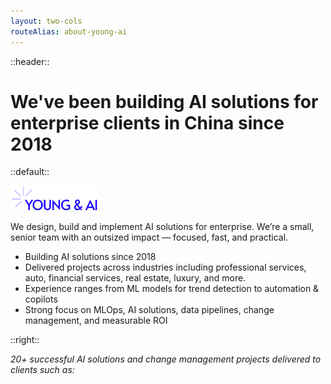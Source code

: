 ```yaml
---
layout: two-cols
routeAlias: about-young-ai
---
```


::header::
# We've been building AI solutions for enterprise clients in China since 2018

::default::

<img src="/images/logos/young--ai-high-resolution-logo-transparent.png" alt="Young & AI logo" style="width: 140px; height: auto;" />

We design, build and implement AI solutions for enterprise. We’re a small, senior team with an outsized impact — focused, fast, and practical.

- Building AI solutions since 2018
- Delivered projects across industries including professional services, auto, financial services, real estate, luxury, and more.
- Experience ranges from ML models for trend detection to automation & copilots
- Strong focus on MLOps, AI solutions, data pipelines, change management, and measurable ROI

::right::

_20+ successful AI solutions and change management projects delivered to clients such as:_

<LogoGrid :logos="clientLogos" :minSize="95" />

<script setup lang="ts">
const clientLogos = [
  { src: '/images/logos/bmw.svg', alt: 'BMW' },
  { src: '/images/logos/McKinsey_&_Company-Logo.wine.png', alt: 'McKinsey' },
  { src: '/images/logos/siemens-logo-0-2048x2048-1.png', alt: 'Siemens' },
  { src: '/images/logos/pingan-bilingual-logo-vertical-2022.png', alt: 'Ping An' },
  { src: '/images/logos/PricewaterhouseCoopers_Logo.svg.png', alt: 'PwC' },
  { src: '/images/logos/Standard_Chartered_(2021).svg.png', alt: 'Standard Chartered' },
  { src: '/images/logos/Coutts_old.svg', alt: 'Coutts' },
  { src: '/images/logos/SAIC-Motor-Logo-2011.png', alt: 'SAIC Motor' },
  { src: '/images/logos/SiM-logo-png.png.webp', alt: 'SIM' },
]
</script>


